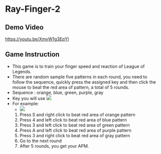 # Ray-Finger-2
## Demo Video
https://youtu.be/XmvW1g3EqYI
## Game Instruction
* This game is to train your finger speed and reaction of League of Legends.
* There are random sample five patterns in each round, you need to follow the sequence, quickly press the assigned key and then click the mouse to beat the red area of pattern, a total of 5 rounds.
* Sequence : orange, blue, green, purple, gray
* Key you will use
![](https://i.imgur.com/jeUpeKp.jpg)
* For example:
    * ![](https://i.imgur.com/vsXRCOd.png)
    1. Press S and right click to beat red area of orange pattern
    2. Press 4 and left click to beat red area of blue pattern
    3. Press 3 and left click to beat red area of green pattern
    4. Press A and left click to beat red area of purple pattern
    5. Press 3 and right click to beat red area of gray pattern
    6. Go to the next round
    7. After 5 rounds, you get your APM.
